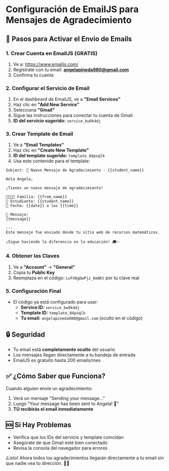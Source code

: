 # Configuración de EmailJS para Mensajes de Agradecimiento

## 🚀 Pasos para Activar el Envío de Emails

### 1. Crear Cuenta en EmailJS (GRATIS)
1. Ve a: https://www.emailjs.com/
2. Regístrate con tu email: **angelapineda980@gmail.com**
3. Confirma tu cuenta

### 2. Configurar el Servicio de Email
1. En el dashboard de EmailJS, ve a **"Email Services"**
2. Haz clic en **"Add New Service"**
3. Selecciona **"Gmail"** 
4. Sigue las instrucciones para conectar tu cuenta de Gmail
5. **ID del servicio sugerido:** `service_kw9k4dj`

### 3. Crear Template de Email
1. Ve a **"Email Templates"**
2. Haz clic en **"Create New Template"**
3. **ID del template sugerido:** `template_84pxqlk`
4. Usa este contenido para el template:

```
Subject: 🌟 Nuevo Mensaje de Agradecimiento - {{student_name}}

Hola Angela,

¡Tienes un nuevo mensaje de agradecimiento!

👨‍👩‍👧‍👦 Familia: {{from_name}}
👶 Estudiante: {{student_name}}
📅 Fecha: {{date}} a las {{time}}

💬 Mensaje:
{{message}}

---
Este mensaje fue enviado desde tu sitio web de recursos matemáticos.

¡Sigue haciendo la diferencia en la educación! 🎓✨
```

### 4. Obtener las Claves
1. Ve a **"Account"** → **"General"**
2. Copia tu **Public Key**
3. Reemplaza en el código: `LvFX8gDwPjz_6m8Kt` por tu clave real

### 5. Configuración Final
- El código ya está configurado para usar:
  - **Service ID:** `service_kw9k4dj`
  - **Template ID:** `template_84pxqlk`
  - **Tu email:** `angelapineda980@gmail.com` (oculto en el código)

## 🔒 Seguridad
- Tu email está **completamente oculto** del usuario
- Los mensajes llegan directamente a tu bandeja de entrada
- EmailJS es gratuito hasta 200 emails/mes

## ✅ ¿Cómo Saber que Funciona?
Cuando alguien envíe un agradecimiento:
1. Verá un mensaje "Sending your message..."
2. Luego "Your message has been sent to Angela! 💖"
3. **TÚ recibirás el email inmediatamente**

## 🆘 Si Hay Problemas
- Verifica que los IDs del servicio y template coincidan
- Asegúrate de que Gmail esté bien conectado
- Revisa la consola del navegador para errores

¡Listo! Ahora todos los agradecimientos llegarán directamente a tu email sin que nadie vea tu dirección. 📧✨
